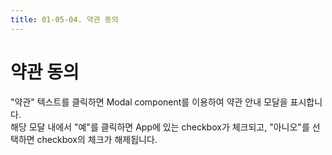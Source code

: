 ```yaml
---
title: 01-05-04. 약관 동의
---
```


# 약관 동의

"약관" 텍스트를 클릭하면 Modal component를 이용하여 약관 안내 모달을 표시합니다.  
해당 모달 내에서 "예"를 클릭하면 App에 있는 checkbox가 체크되고, "아니오"를 선택하면 checkbox의 체크가 해제됩니다.  